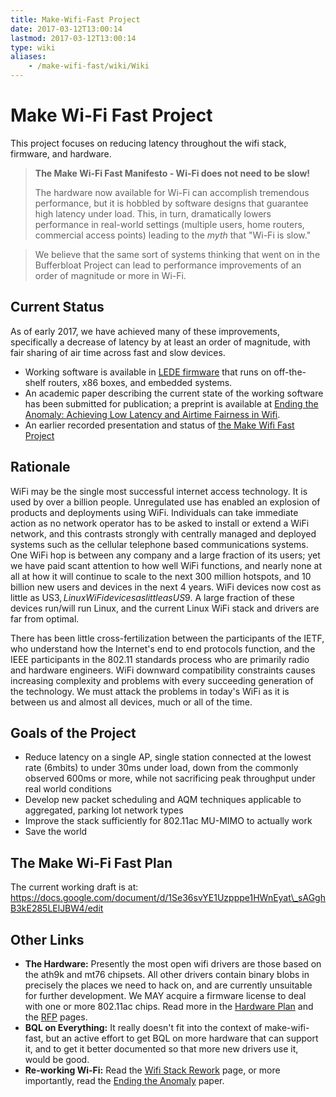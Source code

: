 ```yaml
---
title: Make-Wifi-Fast Project
date: 2017-03-12T13:00:14
lastmod: 2017-03-12T13:00:14
type: wiki
aliases:
    - /make-wifi-fast/wiki/Wiki
---
```

# Make Wi-Fi Fast Project

This project focuses on reducing latency throughout the wifi stack, firmware,
and hardware. 

> **The Make Wi-Fi Fast Manifesto - Wi-Fi does not need to be slow!**
> 
> The hardware now available for Wi-Fi can accomplish tremendous performance, but it is hobbled by software designs that guarantee high latency under load. 
> This, in turn, dramatically lowers performance in real-world settings (multiple users, home routers, commercial access points) leading to the *myth* that "Wi-Fi is slow."

> We believe that the same sort of systems thinking that went on in the Bufferbloat Project can lead to 
performance improvements of an order of magnitude or more in Wi-Fi.

## Current Status

As of early 2017, we have achieved many of these improvements, specifically a decrease of latency by at least an order of magnitude, with fair sharing of air time across fast and slow devices.

* Working software is available in <a href="https://lede-project.org" target="blank">LEDE firmware</a> that runs on off-the-shelf routers, x86 boxes, and embedded systems.
* An academic paper describing the current state of the working software has been submitted for publication; a preprint is available at 
[Ending the Anomaly: Achieving Low Latency and Airtime Fairness in Wifi](https://arxiv.org/abs/1703.00064).
* An earlier recorded presentation and status of [the Make Wifi Fast Project](https://www.youtube.com/watch?v=-vWrFCZXOWk)

## Rationale

WiFi may be the single most successful internet access technology. It is
used by over a billion people. Unregulated use has enabled an explosion
of products and deployments using WiFi. Individuals can take immediate
action as no network operator has to be asked to install or extend a
WiFi network, and this contrasts strongly with centrally managed and
deployed systems such as the cellular telephone based communications
systems. One WiFi hop is between any company and a large fraction of its
users; yet we have paid scant attention to how well WiFi functions, and
nearly none at all at how it will continue to scale to the next 300
million hotspots, and 10 billion new users and devices in the next 4
years. WiFi devices now cost as little as US$3, Linux WiFi devices as
little as US$9. A large fraction of these devices run/will run Linux, and
the current Linux WiFi stack and drivers are far from optimal.

There has been little cross-fertilization between the participants of
the IETF, who understand how the Internet's end to end protocols
function, and the IEEE participants in the 802.11 standards process who
are primarily radio and hardware engineers. WiFi downward compatibility
constraints causes increasing complexity and problems with every
succeeding generation of the technology. We must attack the problems in
today's WiFi as it is between us and almost all devices, much or all of
the time.

## Goals of the Project

-   Reduce latency on a single AP, single station connected at the
    lowest rate (6mbits) to under 30ms under load, down from the
    commonly observed 600ms or more, while not sacrificing peak
    throughput under real world conditions
-   Develop new packet scheduling and AQM techniques applicable to
    aggregated, parking lot network types
-   Improve the stack sufficiently for 802.11ac MU-MIMO to actually work
-   Save the world

## The Make Wi-Fi Fast Plan


The current working draft is at:
https://docs.google.com/document/d/1Se36svYE1Uzpppe1HWnEyat\_sAGghB3kE285LElJBW4/edit

## Other Links 

-   **The Hardware:** Presently the most open wifi drivers are those
    based on the ath9k and mt76 chipsets. All other drivers contain
    binary blobs in precisely the places we need to hack on, and are
    currently unsuitable for further development. We MAY acquire a
    firmware license to deal with one or more 802.11ac chips. Read more
    in the [Hardware Plan](Hardware_Plan.md) and the [RFP](RFP.md) pages.
-   **BQL on Everything:** It really doesn't fit into the context of
    make-wifi-fast, but an active effort to get BQL on more hardware
    that can support it, and to get it better documented so that more
    new drivers use it, would be good.
-   **Re-working Wi-Fi:** Read the [Wifi Stack Rework](Wifi_Stack_Rework.md) page,
    or more importantly, read the <a href="https://arxiv.org/abs/1703.00064">Ending the Anomaly</a> paper.

